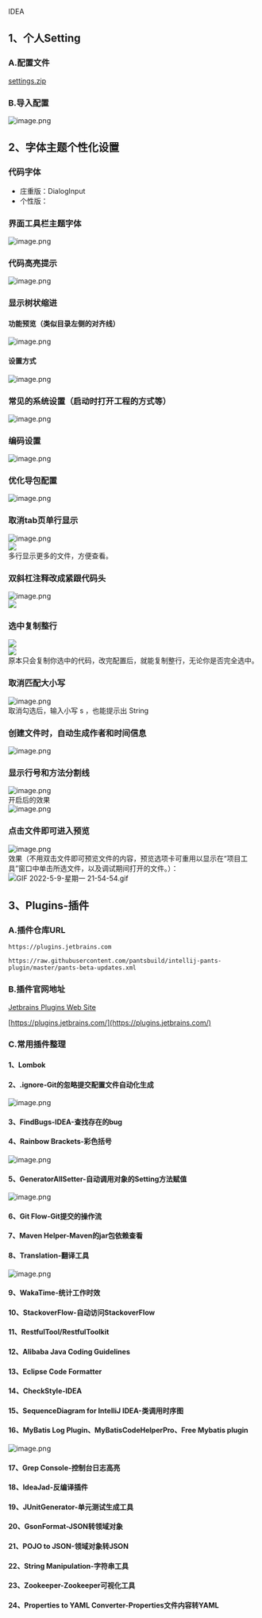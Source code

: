 IDEA
<a name="tgguu"></a>
## 1、个人Setting
<a name="LRECr"></a>
### A.配置文件
[settings.zip](https://www.yuque.com/attachments/yuque/0/2021/zip/396745/1634565801773-83314208-99e1-45dc-976c-16b86c692a25.zip?_lake_card=%7B%22src%22%3A%22https%3A%2F%2Fwww.yuque.com%2Fattachments%2Fyuque%2F0%2F2021%2Fzip%2F396745%2F1634565801773-83314208-99e1-45dc-976c-16b86c692a25.zip%22%2C%22name%22%3A%22settings.zip%22%2C%22size%22%3A39604%2C%22type%22%3A%22application%2Fx-zip-compressed%22%2C%22ext%22%3A%22zip%22%2C%22status%22%3A%22done%22%2C%22taskId%22%3A%22u37cb22cd-06b4-47ed-b797-67a08d274bd%22%2C%22taskType%22%3A%22upload%22%2C%22id%22%3A%22ub8764ff1%22%2C%22card%22%3A%22file%22%7D)
<a name="toqYJ"></a>
### B.导入配置
![image.png](https://cdn.nlark.com/yuque/0/2020/png/396745/1592963707748-b3ea2bba-d6ca-4118-a305-78feb34889b9.png#height=367&id=bv2Cu&originHeight=1101&originWidth=1387&originalType=binary&ratio=1&rotation=0&showTitle=false&size=184643&status=done&style=none&title=&width=462.3333333333333)
<a name="YaoCc"></a>
## 2、字体主题个性化设置
<a name="tRQlD"></a>
### 代码字体

- 庄重版：DialogInput
- 个性版：
<a name="wWRDl"></a>
### 界面工具栏主题字体
![image.png](https://cdn.nlark.com/yuque/0/2020/png/396745/1588843367058-62d572a2-3971-4e2f-8751-320ddcae7e4b.png#height=583&id=UNWOh&originHeight=1749&originWidth=2368&originalType=binary&ratio=1&rotation=0&showTitle=false&size=240588&status=done&style=none&title=&width=789.3333333333334)
<a name="ZmoZk"></a>
### 代码高亮提示
![image.png](https://cdn.nlark.com/yuque/0/2020/png/396745/1594017442911-025817b2-29cb-4efd-9387-bd8d72feb81e.png#height=583&id=JbutO&originHeight=1749&originWidth=2368&originalType=binary&ratio=1&rotation=0&showTitle=false&size=487011&status=done&style=none&title=&width=789.3333333333334)
<a name="nwfTz"></a>
### 显示树状缩进
<a name="vaz2z"></a>
#### 功能预览（类似目录左侧的对齐线）
![image.png](https://cdn.nlark.com/yuque/0/2020/png/396745/1594017987212-dbb068ed-0236-411b-ae05-31c64e8672a3.png#height=419&id=lxkfG&originHeight=1257&originWidth=793&originalType=binary&ratio=1&rotation=0&showTitle=false&size=71929&status=done&style=shadow&title=&width=264.3333333333333)
<a name="cIoHW"></a>
#### 设置方式
![image.png](https://cdn.nlark.com/yuque/0/2020/png/396745/1594018039623-04b654ce-1217-4815-8bee-52efe50091bf.png#height=583&id=hjuEG&originHeight=1749&originWidth=2368&originalType=binary&ratio=1&rotation=0&showTitle=false&size=252363&status=done&style=none&title=&width=789.3333333333334)
<a name="IztjF"></a>
### 常见的系统设置（启动时打开工程的方式等）
![image.png](https://cdn.nlark.com/yuque/0/2020/png/396745/1594018424980-6ea8a0d1-78be-467a-b09d-af86cc94387b.png#height=583&id=JgZtj&originHeight=1749&originWidth=2368&originalType=binary&ratio=1&rotation=0&showTitle=false&size=606041&status=done&style=none&title=&width=789.3333333333334)
<a name="GjfHJ"></a>
### 编码设置
![image.png](https://cdn.nlark.com/yuque/0/2020/png/396745/1594018705807-c1c419f9-2756-4ce0-98fb-1840d58ed94d.png#height=583&id=AI6nn&originHeight=1749&originWidth=2368&originalType=binary&ratio=1&rotation=0&showTitle=false&size=276776&status=done&style=none&title=&width=789.3333333333334)
<a name="ZryGE"></a>
### 优化导包配置
![image.png](https://cdn.nlark.com/yuque/0/2021/png/396745/1638675403646-9f605542-e5e0-4ae2-9843-db9f2e903918.png#clientId=ue9d4f7b6-81f7-4&from=paste&height=883&id=u47036260&originHeight=1766&originWidth=2368&originalType=binary&ratio=1&rotation=0&showTitle=false&size=226674&status=done&style=shadow&taskId=u0b83af91-aaf9-4f1e-a334-d7a49c7d96e&title=&width=1184)
<a name="i1HXK"></a>
### 取消tab页单行显示
![image.png](https://cdn.nlark.com/yuque/0/2021/png/396745/1638675357123-3836e115-9b90-4135-833a-ffebf49d370c.png#clientId=ue9d4f7b6-81f7-4&from=paste&height=883&id=u589103d4&originHeight=1766&originWidth=2368&originalType=binary&ratio=1&rotation=0&showTitle=false&size=256143&status=done&style=shadow&taskId=ua4951721-6fe9-49ae-9b60-e1302b0e2e8&title=&width=1184)<br />![](https://cdn.nlark.com/yuque/0/2021/webp/396745/1638673900523-7a083392-2c56-4a70-b475-a0cf855a67e1.webp#clientId=ua8a4febd-da43-4&from=paste&id=u5a91cab2&originHeight=467&originWidth=1080&originalType=url&ratio=1&rotation=0&showTitle=false&status=done&style=none&taskId=u160325dc-9a33-4e35-90a6-96750c43ec5&title=)<br />多行显示更多的文件，方便查看。
<a name="L2vtH"></a>
### 双斜杠注释改成紧跟代码头
![image.png](https://cdn.nlark.com/yuque/0/2021/png/396745/1638675273935-95702188-7d48-41b8-92d6-9dfebebc9418.png#clientId=ue9d4f7b6-81f7-4&from=paste&height=883&id=uc9225261&originHeight=1766&originWidth=2368&originalType=binary&ratio=1&rotation=0&showTitle=false&size=266939&status=done&style=shadow&taskId=u3b437fdb-0adc-446d-98c7-1d24d70cb9c&title=&width=1184)<br />![](https://cdn.nlark.com/yuque/0/2021/webp/396745/1638673900485-46645c66-9f54-4bd6-85ed-43c6b7f1a157.webp#clientId=ua8a4febd-da43-4&from=paste&id=u1dfb07ff&originHeight=459&originWidth=1080&originalType=url&ratio=1&rotation=0&showTitle=false&status=done&style=none&taskId=u89e8b2d1-6cde-4cb0-8a56-b0828521c37&title=)
<a name="kEjgL"></a>
### 选中复制整行
![](https://cdn.nlark.com/yuque/0/2021/webp/396745/1638673901912-74e01ea1-80cd-4bb1-bb97-b2c06b0f0bf2.webp#clientId=ua8a4febd-da43-4&from=paste&id=uc9931e0e&originHeight=801&originWidth=1080&originalType=url&ratio=1&rotation=0&showTitle=false&status=done&style=none&taskId=u833732f5-01b6-456a-a603-2000799d667&title=)<br />![](https://cdn.nlark.com/yuque/0/2021/webp/396745/1638673902005-07001567-f9b7-45dd-bdb6-07a8b043c847.webp#clientId=ua8a4febd-da43-4&from=paste&id=uffcad8bf&originHeight=589&originWidth=1080&originalType=url&ratio=1&rotation=0&showTitle=false&status=done&style=none&taskId=u4097f2ae-e2bd-49d4-baa0-09b5605c1f4&title=)<br />原本只会复制你选中的代码，改完配置后，就能复制整行，无论你是否完全选中。
<a name="px3FD"></a>
### 取消匹配大小写
![image.png](https://cdn.nlark.com/yuque/0/2021/png/396745/1638675177795-92bdaad6-6aab-4fb1-b0e4-e4f68f08a51d.png#clientId=ue9d4f7b6-81f7-4&from=paste&height=883&id=u78a2c742&originHeight=1766&originWidth=2368&originalType=binary&ratio=1&rotation=0&showTitle=false&size=229285&status=done&style=shadow&taskId=u7a8d42d3-7f66-4673-ba69-9ba5473d8c2&title=&width=1184)<br />取消勾选后，输入小写 s ，也能提示出 String
<a name="vJNDc"></a>
### 创建文件时，自动生成作者和时间信息
![image.png](https://cdn.nlark.com/yuque/0/2021/png/396745/1638675049227-34c73a35-22c9-4d2e-a4f1-71472e16df00.png#clientId=ue9d4f7b6-81f7-4&from=paste&height=883&id=u87855d68&originHeight=1766&originWidth=2368&originalType=binary&ratio=1&rotation=0&showTitle=false&size=333845&status=done&style=shadow&taskId=u83f08d51-8c55-4209-bbee-fc4618fd827&title=&width=1184)
<a name="w3QJr"></a>
### 显示行号和方法分割线
![image.png](https://cdn.nlark.com/yuque/0/2021/png/396745/1638674732038-fe1b3ec4-314a-4539-af27-684f691ba618.png#clientId=ue9d4f7b6-81f7-4&from=paste&height=883&id=u0c635f40&originHeight=1766&originWidth=2368&originalType=binary&ratio=1&rotation=0&showTitle=false&size=223216&status=done&style=shadow&taskId=u727cede0-7598-485a-aae2-5e9e1d32891&title=&width=1184)<br />开启后的效果<br />![image.png](https://cdn.nlark.com/yuque/0/2020/png/396745/1597654820679-5530f0a2-6af3-4e89-88b6-2f589399e8fe.png#height=620&id=MFjR3&originHeight=1861&originWidth=2840&originalType=binary&ratio=1&rotation=0&showTitle=false&size=456417&status=done&style=shadow&title=&width=946.6666666666666)
<a name="kIVq4"></a>
### 点击文件即可进入预览
![image.png](https://cdn.nlark.com/yuque/0/2022/png/396745/1652104365426-ad2138af-4b59-4420-ae9b-3254c158f8a6.png#clientId=u22b49392-afed-4&from=paste&height=1177&id=u7dd63f36&originHeight=1766&originWidth=2368&originalType=binary&ratio=1&rotation=0&showTitle=false&size=192988&status=done&style=none&taskId=u82e6e83f-677d-461e-a958-3d38aa39165&title=&width=1578.6666666666667)<br />效果（不用双击文件即可预览文件的内容，预览选项卡可重用以显示在“项目工具”窗口中单击所选文件，以及调试期间打开的文件。）：<br />![GIF 2022-5-9-星期一 21-54-54.gif](https://cdn.nlark.com/yuque/0/2022/gif/396745/1652104519584-23b6c300-33cc-417b-bfc5-57bdc8e557f0.gif#clientId=u22b49392-afed-4&from=ui&id=u3054c3e9&originHeight=642&originWidth=1986&originalType=binary&ratio=1&rotation=0&showTitle=false&size=267095&status=done&style=none&taskId=ub9d1d61a-4925-4edc-8f7c-ae712191922&title=)
<a name="am4J8"></a>
## 3、Plugins-插件
<a name="eDxOE"></a>
### A.插件仓库URL
```
https://plugins.jetbrains.com

https://raw.githubusercontent.com/pantsbuild/intellij-pants-plugin/master/pants-beta-updates.xml
```
<a name="RCjYi"></a>
### B.插件官网地址
[Jetbrains Plugins Web Site](https://plugins.jetbrains.com/)

[https://plugins.jetbrains.com/](https://plugins.jetbrains.com/)
<a name="x0ome"></a>
### C.常用插件整理
<a name="NValL"></a>
#### 1、Lombok

<a name="syo9u"></a>
#### 2、.ignore-Git的忽略提交配置文件自动化生成
![image.png](https://cdn.nlark.com/yuque/0/2020/png/396745/1594689843295-91bdc7a8-b7f8-4b74-8f22-740351796457.png#height=583&id=hn5PW&originHeight=1749&originWidth=2368&originalType=binary&ratio=1&rotation=0&showTitle=false&size=353926&status=done&style=none&title=&width=789.3333333333334)
<a name="q6r2z"></a>
#### 3、FindBugs-IDEA-查找存在的bug

<a name="r5vzb"></a>
#### 4、Rainbow Brackets-彩色括号
![image.png](https://cdn.nlark.com/yuque/0/2020/png/396745/1594689810703-076a9967-da64-485f-8cd4-1a426cb45a84.png#height=583&id=K7Hzl&originHeight=1749&originWidth=2368&originalType=binary&ratio=1&rotation=0&showTitle=false&size=304371&status=done&style=none&title=&width=789.3333333333334)
<a name="Q412j"></a>
#### 5、GeneratorAllSetter-自动调用对象的Setting方法赋值
![image.png](https://cdn.nlark.com/yuque/0/2020/png/396745/1594689881868-e01decd8-4e6a-4e05-8ac6-4699bbf1fc1f.png#height=583&id=pqSD9&originHeight=1749&originWidth=2368&originalType=binary&ratio=1&rotation=0&showTitle=false&size=338096&status=done&style=none&title=&width=789.3333333333334)
<a name="FXL2G"></a>
#### 6、Git Flow-Git提交的操作流

<a name="GZZFL"></a>
#### 7、Maven Helper-Maven的jar包依赖查看

<a name="kCOA8"></a>
#### 8、Translation-翻译工具
![image.png](https://cdn.nlark.com/yuque/0/2020/png/396745/1594689786099-d981ea28-f79d-49b5-9be9-046b4795669f.png#height=583&id=SzWV6&originHeight=1749&originWidth=2368&originalType=binary&ratio=1&rotation=0&showTitle=false&size=245210&status=done&style=none&title=&width=789.3333333333334)
<a name="FZ6Oh"></a>
#### 9、WakaTime-统计工作时效

<a name="zWeAw"></a>
#### 10、StackoverFlow-自动访问StackoverFlow

<a name="hnLRw"></a>
#### 11、RestfulTool/RestfulToolkit

<a name="mFklI"></a>
#### 12、Alibaba Java Coding Guidelines

<a name="iKDSj"></a>
#### 13、Eclipse Code Formatter

<a name="SdKWI"></a>
#### 14、CheckStyle-IDEA

<a name="uIIAZ"></a>
#### 15、SequenceDiagram for IntelliJ IDEA-类调用时序图

<a name="GHKRE"></a>
#### 16、MyBatis Log Plugin、MyBatisCodeHelperPro、Free Mybatis plugin
![image.png](https://cdn.nlark.com/yuque/0/2020/png/396745/1594689672339-007dfea7-e557-446a-9eda-725e63f974a6.png#height=583&id=FmtWa&originHeight=1749&originWidth=2368&originalType=binary&ratio=1&rotation=0&showTitle=false&size=300929&status=done&style=none&title=&width=789.3333333333334)

<a name="DvkDU"></a>
#### 17、Grep Console-控制台日志高亮

<a name="a6Ddf"></a>
#### 18、IdeaJad-反编译插件

<a name="V8uDz"></a>
#### 19、JUnitGenerator-单元测试生成工具

<a name="iP8A5"></a>
#### 20、GsonFormat-JSON转领域对象

<a name="C8WRH"></a>
#### 21、POJO to JSON-领域对象转JSON

<a name="lKUIo"></a>
#### 22、String Manipulation-字符串工具

<a name="gcWmd"></a>
#### 23、Zookeeper-Zookeeper可视化工具
<a name="qDsTp"></a>
#### 24、Properties to YAML Converter-Properties文件内容转YAML
